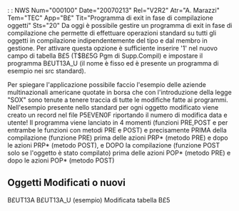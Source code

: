  :  : NWS Num="000100" Date="20070213" Rel="V2R2" Atr="A. Marazzi" Tem="TEC" App="B£" Tit="Programma di exit in fase di compilazione oggetti" Sts="20"
Da oggi è possibile gestire un programma di exit in fase di compilazione che permette di effettuare
operazioni standard su tutti gli oggetti in compilazione indipendentemente del tipo e dal membro in
gestione. Per attivare questa opzione è sufficiente inserire '1' nel nuovo campo di tabella B£5 (T$B£5G  Pgm di Supp.Compil) e impostare il programma B£UT13A_U (il nome è fisso ed è presente un programma di esempio nei src standard).

Per spiegare l'applicazione possibile faccio l'esempio delle aziende multinazionali americane quotate in borsa che con l'introduzione della legge "SOX" sono tenute a tenere traccia di tutte le
modifiche fatte ai programmi. Nell'esempio presente nello standard per ogni oggetto modificato viene creato un record nel file P5EVEN0F riportando il numero di modifica data e utente! Il programma viene lanciato in 4 momenti (funzioni  PRE,POST e per entrambe le funzioni con metodi PRE e POST) e precisamente PRIMA della compilazione (funzione PRE) prima delle azioni PRP* (metodo PRE) e dopo le azioni PRP* (metodo POST), e DOPO la compilazione (funzione POST solo se l'oggetto è stato compilato) prima delle azioni POP* (metodo PRE) e dopo le azioni POP* (metodo POST)

Oggetti Modificati o nuovi
--------------------------
B£UT13A
B£UT13A_U (esempio)
Modificata tabella B£5

